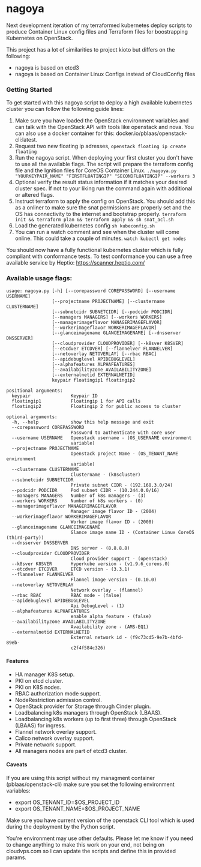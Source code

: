 # nagoya
Next development iteration of my terraformed kubernetes deploy scripts to produce Container Linux config files and Terraform files for boostrapping Kubernetes on OpenStack.

This project has a lot of similarities to project kioto but differs on the following:
* nagoya is based on etcd3
* nagoya is based on Container Linux Configs instead of CloudConfig files


### Getting Started

To get started with this nagoya script to deploy a high available kubernetes cluster you can follow the following guide lines:
1. Make sure you have loaded the OpenStack environment variables and can talk with the OpenStack API with tools like openstack and nova. You can also use a docker container for this: docker.io/pblaas/openstack-cli:latest.
2. Request two new floating ip adresses,
  `openstack floating ip create floating`
3. Run the nagoya script. When deploying your first cluster you don't have to use all the available flags. The script will prepare the terraform config file and the Ignition files for CoreOS Container Linux.
  `./nagoya.py "YOURKEYPAIR_NAME" "FIRSTFLOATINGIP" "SECONDFLOATINGIP" --workers 3`
4. Optional verify the result status information if it matches your desired cluster spec. If not to your liking run the command again with additional or altered flags.
5. Instruct terraform to apply the config on OpenStack. You should add this as a onliner to make sure the snat permissions are properly set and the OS has connectivity to the internet and bootstrap properly.
  `terraform init && terraform plan && terraform apply && sh snat_acl.sh`
6. Load the generated kubernetes config
  `sh kubeconfig.sh`
7. You can run a watch comment and see when the cluster will come online. This could take a couple of minutes.
  `watch kubectl get nodes`

You should now have a fully functional kubernetes cluster which is fully compliant with conformance tests. To test conformance you can use a free available service by Heptio: https://scanner.heptio.com/

### Available usage flags:
```
usage: nagoya.py [-h] [--corepassword COREPASSWORD] [--username USERNAME]
                 [--projectname PROJECTNAME] [--clustername CLUSTERNAME]
                 [--subnetcidr SUBNETCIDR] [--podcidr PODCIDR]
                 [--managers MANAGERS] [--workers WORKERS]
                 [--managerimageflavor MANAGERIMAGEFLAVOR]
                 [--workerimageflavor WORKERIMAGEFLAVOR]
                 [--glanceimagename GLANCEIMAGENAME] [--dnsserver DNSSERVER]
                 [--cloudprovider CLOUDPROVIDER] [--k8sver K8SVER]
                 [--etcdver ETCDVER] [--flannelver FLANNELVER]
                 [--netoverlay NETOVERLAY] [--rbac RBAC]
                 [--apidebuglevel APIDEBUGLEVEL]
                 [--alphafeatures ALPHAFEATURES]
                 [--availabilityzone AVAILABILITYZONE]
                 [--externalnetid EXTERNALNETID]
                 keypair floatingip1 floatingip2

positional arguments:
  keypair               Keypair ID
  floatingip1           Floatingip 1 for API calls
  floatingip2           Floatingip 2 for public access to cluster

optional arguments:
  -h, --help            show this help message and exit
  --corepassword COREPASSWORD
                        Password to authenticate with core user
  --username USERNAME   Openstack username - (OS_USERNAME environment
                        variable)
  --projectname PROJECTNAME
                        Openstack project Name - (OS_TENANT_NAME environment
                        variable)
  --clustername CLUSTERNAME
                        Clustername - (k8scluster)
  --subnetcidr SUBNETCIDR
                        Private subnet CIDR - (192.168.3.0/24)
  --podcidr PODCIDR     Pod subnet CIDR - (10.244.0.0/16)
  --managers MANAGERS   Number of k8s managers - (3)
  --workers WORKERS     Number of k8s workers - (0)
  --managerimageflavor MANAGERIMAGEFLAVOR
                        Manager image flavor ID - (2004)
  --workerimageflavor WORKERIMAGEFLAVOR
                        Worker image flavor ID - (2008)
  --glanceimagename GLANCEIMAGENAME
                        Glance image name ID - (Container Linux CoreOS (third-party))
  --dnsserver DNSSERVER
                        DNS server - (8.8.8.8)
  --cloudprovider CLOUDPROVIDER
                        Cloud provider support - (openstack)
  --k8sver K8SVER       Hyperkube version - (v1.9.6_coreos.0)
  --etcdver ETCDVER     ETCD version - (3.3.1)
  --flannelver FLANNELVER
                        Flannel image version - (0.10.0)
  --netoverlay NETOVERLAY
                        Network overlay - (flannel)
  --rbac RBAC           RBAC mode - (false)
  --apidebuglevel APIDEBUGLEVEL
                        Api DebugLevel - (1)
  --alphafeatures ALPHAFEATURES
                        enable alpha feature - (false)
  --availabilityzone AVAILABILITYZONE
                        Availability zone - (AMS-EQ1)
  --externalnetid EXTERNALNETID
                        External network id - (f9c73cd5-9e7b-4bfd-89eb-
                        c2f4f584c326)
```

#### Features
* HA manager K8S setup.
* PKI on etcd cluster.
* PKI on K8S nodes.
* RBAC authorization mode support.
* NodeRestriction admission control.
* OpenStack provider for Storage through Cinder plugin.
* Loadbalancing k8s managers through OpenStack (LBAAS).
* Loadbalancing k8s workers (up to first three) through OpenStack (LBAAS) for ingress.
* Flannel network overlay support.
* Calico network overlay support.
* Private network support.
* All managers nodes are part of etcd3 cluster.

#### Caveats
If you are using this script without my managment container (pblaas/openstack-cli) make sure you set the following environment variables:

* export OS_TENANT_ID=$OS_PROJECT_ID
* export OS_TENANT_NAME=$OS_PROJECT_NAME

Make sure you have current version of the openstack CLI tool which is used during the deployment by the Python script.

You're environment may use other defaults. Please let me know if you need to change anything to make this work on your end, not being on cloudvps.com so I can update the scripts and define this in provided params.

